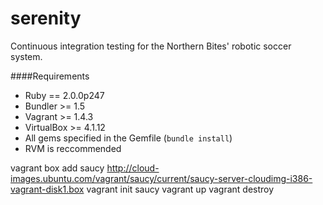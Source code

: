 serenity
========

Continuous integration testing for the Northern Bites' robotic soccer system.

####Requirements
- Ruby == 2.0.0p247
- Bundler >= 1.5
- Vagrant >= 1.4.3
- VirtualBox >= 4.1.12
- All gems specified in the Gemfile (`bundle install`)
- RVM is reccommended


vagrant box add saucy http://cloud-images.ubuntu.com/vagrant/saucy/current/saucy-server-cloudimg-i386-vagrant-disk1.box
vagrant init saucy
vagrant up
vagrant destroy
